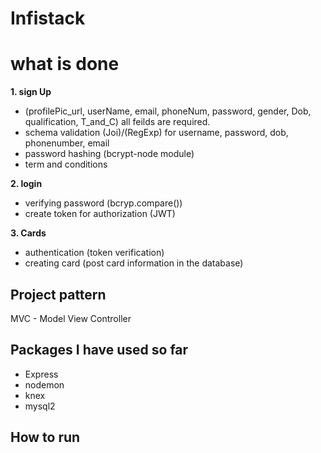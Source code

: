 # Infistack

# what is done
**1. sign Up**
 - (profilePic_url, userName, email, phoneNum, password, gender, Dob, qualification, T_and_C) all feilds are required.
  - schema validation (Joi)/(RegExp) for username, password, dob, phonenumber, email
  - password hashing (bcrypt-node module)
  - term and conditions

**2. login**
 - verifying password (bcryp.compare())
 - create token for authorization (JWT)

**3. Cards**
 - authentication (token verification)
 - creating card (post card information in the database)

## Project pattern
MVC - Model View Controller

## Packages I have used so far
 - Express
 - nodemon
 - knex
 - mysql2

## How to run
